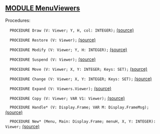 
## [MODULE MenuViewers](https://github.com/io-core/Oberon/blob/main/MenuViewers.Mod)

Procedures:


`  PROCEDURE Draw (V: Viewer; Y, H, col: INTEGER);` [(source)](https://github.com/io-core/Oberon/blob/main/MenuViewers.Mod#L14)


`  PROCEDURE Restore (V: Viewer);` [(source)](https://github.com/io-core/Oberon/blob/main/MenuViewers.Mod#L22)


`  PROCEDURE Modify (V: Viewer; Y, H: INTEGER);` [(source)](https://github.com/io-core/Oberon/blob/main/MenuViewers.Mod#L37)


`  PROCEDURE Suspend (V: Viewer);` [(source)](https://github.com/io-core/Oberon/blob/main/MenuViewers.Mod#L59)


`  PROCEDURE Move (V: Viewer; X, Y: INTEGER; Keys: SET);` [(source)](https://github.com/io-core/Oberon/blob/main/MenuViewers.Mod#L66)


`  PROCEDURE Change (V: Viewer; X, Y: INTEGER; Keys: SET);` [(source)](https://github.com/io-core/Oberon/blob/main/MenuViewers.Mod#L90)


`  PROCEDURE Expand (V: Viewers.Viewer);` [(source)](https://github.com/io-core/Oberon/blob/main/MenuViewers.Mod#L105)


`  PROCEDURE Copy (V: Viewer; VAR V1: Viewer);` [(source)](https://github.com/io-core/Oberon/blob/main/MenuViewers.Mod#L111)


`  PROCEDURE Handle* (V: Display.Frame; VAR M: Display.FrameMsg);` [(source)](https://github.com/io-core/Oberon/blob/main/MenuViewers.Mod#L119)


`  PROCEDURE New* (Menu, Main: Display.Frame; menuH, X, Y: INTEGER): Viewer;` [(source)](https://github.com/io-core/Oberon/blob/main/MenuViewers.Mod#L160)

